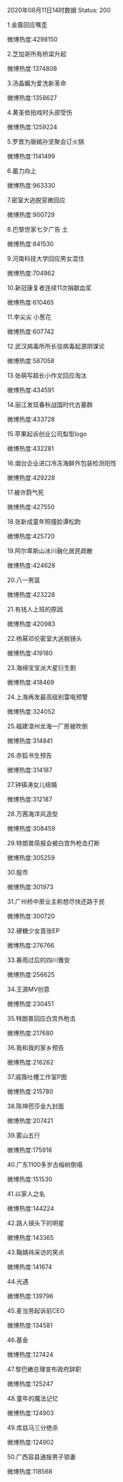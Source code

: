 2020年08月11日14时数据
Status: 200

1.金晨回应嘴歪

微博热度:4298150

2.芝加哥所有桥梁升起

微博热度:1374808

3.汤晶媚为爱洗新革命

微博热度:1358627

4.黄圣依拍戏时头部受伤

微博热度:1259224

5.罗晋为唐嫣孙坚聚会订火锅

微博热度:1141499

6.蓄力向上

微博热度:963330

7.密室大逃脱官微回应

微博热度:900729

8.巴黎世家七夕广告 土

微博热度:841530

9.河南科技大学回应男女混住

微博热度:704962

10.新冠康复者连续11次捐献血浆

微博热度:610465

11.李尖尖 小葱花

微博热度:607742

12.武汉病毒所所长驳病毒起源阴谋论

微博热度:587058

13.张萌写超长小作文回应淘汰

微博热度:434591

14.丽江发现春秋战国时代古墓群

微博热度:433728

15.苹果起诉创业公司梨型logo

微博热度:432281

16.烟台企业进口冷冻海鲜外包装检测阳性

微博热度:429228

17.被许蔚气死

微博热度:427550

18.张新成童年照撞脸谭松韵

微博热度:425720

19.阿尔卑斯山冰川融化居民疏散

微博热度:424628

20.八一男篮

微博热度:423228

21.有钱人上班的原因

微博热度:420983

22.杨幂邓伦密室大逃脱镜头

微博热度:419180

23.海绵宝宝派大星衍生剧

微博热度:418469

24.上海再发最高级别雷电预警

微博热度:324052

25.福建漳州龙海一厂房被吹倒

微博热度:314841

26.赤狐书生预告

微博热度:314187

27.钟镇涛女儿结婚

微博热度:312187

28.万茜海洋风造型

微博热度:308459

29.特朗普简报会被白宫外枪击打断

微博热度:305259

30.股市

微博热度:301973

31.广州桥中房业主称想尽快还路于民

微博热度:300720

32.硬糖少女首张EP

微博热度:276766

33.暴雨过后的四川雅安

微博热度:256625

34.王源MV创意

微博热度:230451

35.特朗普回应白宫外枪击

微博热度:217680

36.我和我的家乡预告

微博热度:216262

37.戚薇吐槽工作室P图

微博热度:215780

38.陈坤芭莎金九封面

微博热度:207421

39.雾山五行

微博热度:175916

40.广东1100多岁古榕树倒塌

微博热度:151530

41.以家人之名

微博热度:144224

42.路人镜头下的明星

微博热度:143365

43.鞠婧祎采访的笑点

微博热度:141674

44.光遇

微博热度:139796

45.麦当劳起诉前CEO

微博热度:134581

46.基金

微博热度:127424

47.黎巴嫩总理宣布政府辞职

微博热度:125247

48.童年的魔法记忆

微博热度:124903

49.库兹马三分绝杀

微博热度:124902

50.广西容县通报男子锁妻

微博热度:118568

